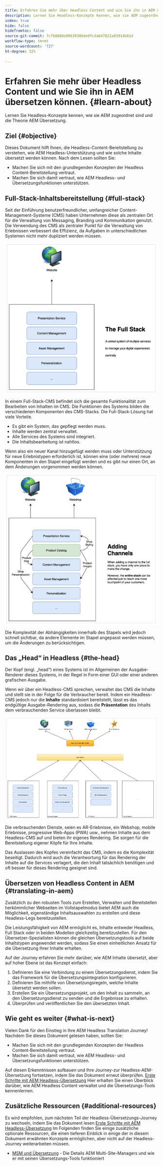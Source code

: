 ```yaml
---
title: Erfahren Sie mehr über Headless Content und wie Sie ihn in AEM übersetzen können.
description: Lernen Sie Headless-Konzepte kennen, wie sie AEM zugeordnet sind und die Theorie AEM Übersetzung.
index: true
hide: false
hidefromtoc: false
source-git-commit: 7cf68868e0963930bde9fcda647822a03914b61d
workflow-type: tm+mt
source-wordcount: '727'
ht-degree: 32%

---
```


# Erfahren Sie mehr über Headless Content und wie Sie ihn in AEM übersetzen können. {#learn-about}

Lernen Sie Headless-Konzepte kennen, wie sie AEM zugeordnet sind und die Theorie AEM Übersetzung.

## Ziel {#objective}

Dieses Dokument hilft Ihnen, die Headless-Content-Bereitstellung zu verstehen, wie AEM Headless-Unterstützung und wie solche Inhalte übersetzt werden können. Nach dem Lesen sollten Sie:

* Machen Sie sich mit den grundlegenden Konzepten der Headless Content-Bereitstellung vertraut.
* Machen Sie sich damit vertraut, wie AEM Headless- und Übersetzungsfunktionen unterstützen.

## Full-Stack-Inhaltsbereitstellung {#full-stack}

Seit der Einführung benutzerfreundlicher, umfangreicher Content-Management-Systeme (CMS) haben Unternehmen diese als zentralen Ort für die Verwaltung von Messaging, Branding und Kommunikation genutzt. Die Verwendung des CMS als zentraler Punkt für die Verwaltung von Erlebnissen verbessert die Effizienz, da Aufgaben in unterschiedlichen Systemen nicht mehr dupliziert werden müssen.

![Das klassische Full-Stack-CMS](/help/journey-headless/developer/assets/full-stack.png)

In einem Full-Stack-CMS befindet sich die gesamte Funktionalität zum Bearbeiten von Inhalten im CMS. Die Funktionen des Systems bilden die verschiedenen Komponenten des CMS-Stacks. Die Full-Stack-Lösung hat viele Vorteile.

* Es gibt ein System, das gepflegt werden muss.
* Inhalte werden zentral verwaltet.
* Alle Services des Systems sind integriert.
* Die Inhaltsbearbeitung ist nahtlos.

Wenn also ein neuer Kanal hinzugefügt werden muss oder Unterstützung für neue Erlebnistypen erforderlich ist, können eine (oder mehrere) neue Komponenten in den Stapel eingefügt werden und es gibt nur einen Ort, an dem Änderungen vorgenommen werden können.

![Hinzufügen eines neuen Kanals zum Stack](/help/journey-headless/developer/assets/adding-channel.png)

Die Komplexität der Abhängigkeiten innerhalb des Stapels wird jedoch schnell sichtbar, da andere Elemente im Stapel angepasst werden müssen, um die Änderungen zu berücksichtigen.

## Das „Head“ in Headless {#the-head}

Der Kopf (engl. „head“) eines Systems ist im Allgemeinen der Ausgabe-Renderer dieses Systems, in der Regel in Form einer GUI oder einer anderen grafischen Ausgabe.

Wenn wir über ein Headless-CMS sprechen, verwaltet das CMS die Inhalte und stellt sie in der Folge für die Verbraucher bereit. Indem ein Headless-CMS jedoch nur die **Inhalte** standardisiert bereitstellt, lässt es das endgültige Ausgabe-Rendering aus, sodass die **Präsentation** des Inhalts dem verbrauchenden Service überlassen bleibt.

![Headless-CMS](/help/journey-headless/developer/assets/headless-cms.png)

Die verbrauchenden Dienste, seien es AR-Erlebnisse, ein Webshop, mobile Erlebnisse, progressive Web-Apps (PWA) usw., nehmen Inhalte aus dem Headless-CMS auf und bieten ihr eigenes Rendering. Sie sorgen für die Bereitstellung eigener Köpfe für Ihre Inhalte.

Das Auslassen des Kopfes vereinfacht das CMS, indem es die Komplexität beseitigt. Dadurch wird auch die Verantwortung für das Rendering der Inhalte auf die Services verlagert, die den Inhalt tatsächlich benötigen und oft besser für dieses Rendering geeignet sind.

## Übersetzen von Headless Content in AEM {#translating-in-aem}

Zusätzlich zu den robusten Tools zum Erstellen, Verwalten und Bereitstellen herkömmlicher Webseiten im Vollstapelmodus bietet AEM auch die Möglichkeit, eigenständige Inhaltsauswahlen zu erstellen und diese Headless-Legs bereitzustellen.

Die Leistungsfähigkeit von AEM ermöglicht es, Inhalte entweder Headless, Full Stack oder in beiden Modellen gleichzeitig bereitzustellen. Für den Übersetzer-Spezialisten können die gleichen Übersetzungstools auf beide Inhaltstypen angewendet werden, sodass Sie einen einheitlichen Ansatz für die Übersetzung Ihrer Inhalte erhalten.

Auf der Journey erfahren Sie mehr darüber, wie AEM Inhalte übersetzt, aber auf hoher Ebene ist das Konzept einfach:

1. Definieren Sie eine Verbindung zu einem Übersetzungsdienst, indem Sie das Framework für die Übersetzungsintegration konfigurieren.
1. Definieren Sie mithilfe von Übersetzungsregeln, welche Inhalte übersetzt werden sollen.
1. Erstellen Sie ein Übersetzungsprojekt, um den Inhalt zu sammeln, an den Übersetzungsdienst zu senden und die Ergebnisse zu erhalten.
1. Überprüfen und veröffentlichen Sie den übersetzten Inhalt.

## Wie geht es weiter {#what-is-next}

Vielen Dank für den Einstieg in Ihre AEM Headless Translation Journey! Nachdem Sie dieses Dokument gelesen haben, sollten Sie:

* Machen Sie sich mit den grundlegenden Konzepten der Headless Content-Bereitstellung vertraut.
* Machen Sie sich damit vertraut, wie AEM Headless- und Übersetzungsfunktionen unterstützen.

Auf diesen Erkenntnissen aufbauen und Ihre Journey-zur Headless-AEM-Übersetzung fortsetzen, indem Sie das Dokument erneut überprüfen. [Erste Schritte mit AEM Headless-Übersetzung](getting-started.md) Hier erhalten Sie einen Überblick darüber, wie AEM Headless Content verwaltet und die Übersetzungs-Tools kennenlernen.

## Zusätzliche Ressourcen {#additional-resources}

Es wird empfohlen, zum nächsten Teil der Headless-Übersetzungs-Journey zu wechseln, indem Sie das Dokument lesen [Erste Schritte mit AEM Headless-Übersetzung](getting-started.md) Im Folgenden finden Sie einige zusätzliche optionale Ressourcen, die einen tieferen Einblick in einige der in diesem Dokument erwähnten Konzepte ermöglichen, aber nicht auf der Headless-Journey weiterarbeiten müssen.

* [MSM und Übersetzung](/help/sites-administering/msm-and-translation.md) - Die Details AEM Multi-Site-Managers und wie er mit seinen Übersetzungs-Tools funktioniert
